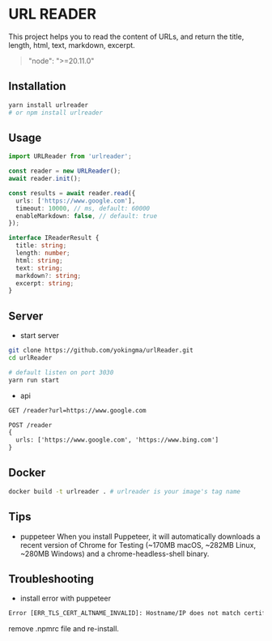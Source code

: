 # URL READER

This project helps you to read the content of URLs, and return the title, length, html, text, markdown, excerpt.

> "node": ">=20.11.0"

## Installation

```bash
yarn install urlreader
# or npm install urlreader
```

## Usage

```ts
import URLReader from 'urlreader';

const reader = new URLReader();
await reader.init();

const results = await reader.read({
  urls: ['https://www.google.com'],
  timeout: 10000, // ms, default: 60000
  enableMarkdown: false, // default: true
});
```

```ts
interface IReaderResult {
  title: string;
  length: number;
  html: string;
  text: string;
  markdown?: string;
  excerpt: string;
}
```

## Server

* start server

```bash
git clone https://github.com/yokingma/urlReader.git
cd urlReader

# default listen on port 3030
yarn run start
```

* api

```txt
GET /reader?url=https://www.google.com

POST /reader
{
  urls: ['https://www.google.com', 'https://www.bing.com']
}
```

## Docker

```bash
docker build -t urlreader . # urlreader is your image's tag name
```

## Tips

- puppeteer
When you install Puppeteer, it will automatically downloads a recent version of Chrome for Testing (~170MB macOS, ~282MB Linux, ~280MB Windows) and a chrome-headless-shell binary.

## Troubleshooting

- install error with puppeteer

```txt
Error [ERR_TLS_CERT_ALTNAME_INVALID]: Hostname/IP does not match certificate's altnames...
```

remove .npmrc file and re-install.
